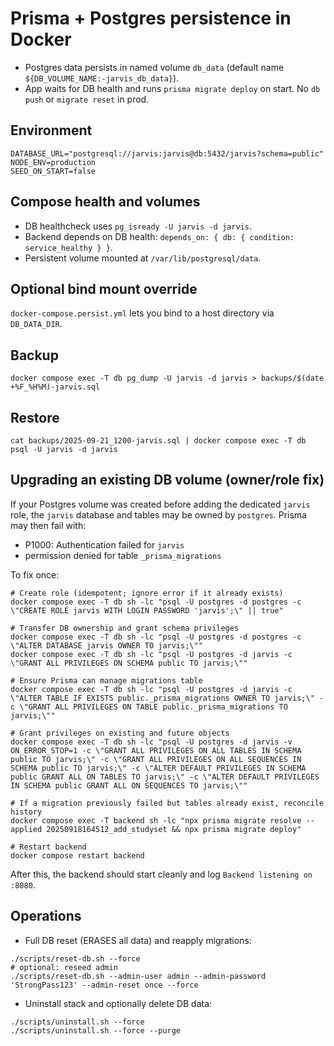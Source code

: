 # Prisma + Postgres persistence in Docker

- Postgres data persists in named volume `db_data` (default name `${DB_VOLUME_NAME:-jarvis_db_data}`).
- App waits for DB health and runs `prisma migrate deploy` on start. No `db push` or `migrate reset` in prod.

## Environment

```
DATABASE_URL="postgresql://jarvis:jarvis@db:5432/jarvis?schema=public"
NODE_ENV=production
SEED_ON_START=false
```

## Compose health and volumes

- DB healthcheck uses `pg_isready -U jarvis -d jarvis`.
- Backend depends on DB health: `depends_on: { db: { condition: service_healthy } }`.
- Persistent volume mounted at `/var/lib/postgresql/data`.

## Optional bind mount override

`docker-compose.persist.yml` lets you bind to a host directory via `DB_DATA_DIR`.

## Backup

```
docker compose exec -T db pg_dump -U jarvis -d jarvis > backups/$(date +%F_%H%M)-jarvis.sql
```

## Restore

```
cat backups/2025-09-21_1200-jarvis.sql | docker compose exec -T db psql -U jarvis -d jarvis
```

## Upgrading an existing DB volume (owner/role fix)

If your Postgres volume was created before adding the dedicated `jarvis` role, the `jarvis` database and tables may be owned by `postgres`. Prisma may then fail with:

- P1000: Authentication failed for `jarvis`
- permission denied for table `_prisma_migrations`

To fix once:

```
# Create role (idempotent; ignore error if it already exists)
docker compose exec -T db sh -lc "psql -U postgres -d postgres -c \"CREATE ROLE jarvis WITH LOGIN PASSWORD 'jarvis';\" || true"

# Transfer DB ownership and grant schema privileges
docker compose exec -T db sh -lc "psql -U postgres -d postgres -c \"ALTER DATABASE jarvis OWNER TO jarvis;\""
docker compose exec -T db sh -lc "psql -U postgres -d jarvis -c \"GRANT ALL PRIVILEGES ON SCHEMA public TO jarvis;\""

# Ensure Prisma can manage migrations table
docker compose exec -T db sh -lc "psql -U postgres -d jarvis -c \"ALTER TABLE IF EXISTS public._prisma_migrations OWNER TO jarvis;\" -c \"GRANT ALL PRIVILEGES ON TABLE public._prisma_migrations TO jarvis;\""

# Grant privileges on existing and future objects
docker compose exec -T db sh -lc "psql -U postgres -d jarvis -v ON_ERROR_STOP=1 -c \"GRANT ALL PRIVILEGES ON ALL TABLES IN SCHEMA public TO jarvis;\" -c \"GRANT ALL PRIVILEGES ON ALL SEQUENCES IN SCHEMA public TO jarvis;\" -c \"ALTER DEFAULT PRIVILEGES IN SCHEMA public GRANT ALL ON TABLES TO jarvis;\" -c \"ALTER DEFAULT PRIVILEGES IN SCHEMA public GRANT ALL ON SEQUENCES TO jarvis;\""

# If a migration previously failed but tables already exist, reconcile history
docker compose exec -T backend sh -lc "npx prisma migrate resolve --applied 20250918164512_add_studyset && npx prisma migrate deploy"

# Restart backend
docker compose restart backend
```

After this, the backend should start cleanly and log `Backend listening on :8080`.

## Operations

- Full DB reset (ERASES all data) and reapply migrations:

```
./scripts/reset-db.sh --force
# optional: reseed admin
./scripts/reset-db.sh --admin-user admin --admin-password 'StrongPass123' --admin-reset once --force
```

- Uninstall stack and optionally delete DB data:

```
./scripts/uninstall.sh --force
./scripts/uninstall.sh --force --purge
```
